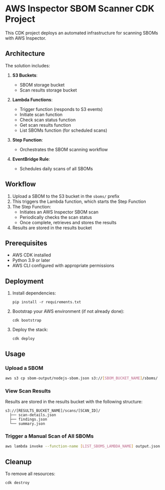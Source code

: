 # AWS Inspector SBOM Scanner CDK Project

This CDK project deploys an automated infrastructure for scanning SBOMs with AWS Inspector.

## Architecture

The solution includes:

1. **S3 Buckets**:
   - SBOM storage bucket
   - Scan results storage bucket

2. **Lambda Functions**:
   - Trigger function (responds to S3 events)
   - Initiate scan function
   - Check scan status function
   - Get scan results function
   - List SBOMs function (for scheduled scans)

3. **Step Function**:
   - Orchestrates the SBOM scanning workflow

4. **EventBridge Rule**:
   - Schedules daily scans of all SBOMs

## Workflow

1. Upload a SBOM to the S3 bucket in the `sboms/` prefix
2. This triggers the Lambda function, which starts the Step Function
3. The Step Function:
   - Initiates an AWS Inspector SBOM scan
   - Periodically checks the scan status
   - Once complete, retrieves and stores the results
4. Results are stored in the results bucket

## Prerequisites

- AWS CDK installed
- Python 3.9 or later
- AWS CLI configured with appropriate permissions

## Deployment

1. Install dependencies:
   ```
   pip install -r requirements.txt
   ```

2. Bootstrap your AWS environment (if not already done):
   ```
   cdk bootstrap
   ```

3. Deploy the stack:
   ```
   cdk deploy
   ```

## Usage

### Upload a SBOM

```bash
aws s3 cp sbom-output/nodejs-sbom.json s3://[SBOM_BUCKET_NAME]/sboms/
```

### View Scan Results

Results are stored in the results bucket with the following structure:
```
s3://[RESULTS_BUCKET_NAME]/scans/[SCAN_ID]/
  ├── scan-details.json
  ├── findings.json
  └── summary.json
```

### Trigger a Manual Scan of All SBOMs

```bash
aws lambda invoke --function-name [LIST_SBOMS_LAMBDA_NAME] output.json
```

## Cleanup

To remove all resources:

```bash
cdk destroy
```
